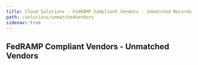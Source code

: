 ```yaml
---
title: Cloud Solutions - FedRAMP Compliant Vendors - Unmatched Records 
path: /solutions/unmatchedVendors
sidenav: true
---
```


## FedRAMP Compliant Vendors - Unmatched Vendors
<UnmatchedVendors></UnmatchedVendors>

